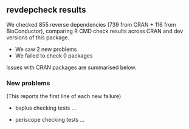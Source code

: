 ## revdepcheck results

We checked 855 reverse dependencies (739 from CRAN + 116 from BioConductor), comparing R CMD check results across CRAN and dev versions of this package.

 * We saw 2 new problems
 * We failed to check 0 packages

Issues with CRAN packages are summarised below.

### New problems
(This reports the first line of each new failure)

* bsplus
  checking tests ...

* periscope
  checking tests ...
